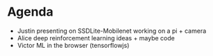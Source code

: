 # Agenda
- Justin presenting on SSDLite-Mobilenet working on a pi + camera
- Alice deep reinforcement learning ideas + maybe code
- Victor ML in the browser (tensorflowjs)
